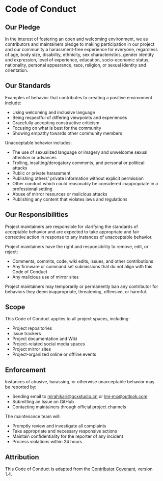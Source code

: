 # Code of Conduct

## Our Pledge

In the interest of fostering an open and welcoming environment, we as contributors and maintainers pledge to making participation in our project and our community a harassment-free experience for everyone, regardless of age, body size, disability, ethnicity, sex characteristics, gender identity and expression, level of experience, education, socio-economic status, nationality, personal appearance, race, religion, or sexual identity and orientation.

## Our Standards

Examples of behavior that contributes to creating a positive environment include:

* Using welcoming and inclusive language
* Being respectful of differing viewpoints and experiences
* Gracefully accepting constructive criticism
* Focusing on what is best for the community
* Showing empathy towards other community members

Unacceptable behavior includes:

* The use of sexualized language or imagery and unwelcome sexual attention or advances
* Trolling, insulting/derogatory comments, and personal or political attacks
* Public or private harassment
* Publishing others' private information without explicit permission
* Other conduct which could reasonably be considered inappropriate in a professional setting
* Abuse of mirror resources or malicious attacks
* Publishing any content that violates laws and regulations

## Our Responsibilities

Project maintainers are responsible for clarifying the standards of acceptable behavior and are expected to take appropriate and fair corrective action in response to any instances of unacceptable behavior.

Project maintainers have the right and responsibility to remove, edit, or reject:
- Comments, commits, code, wiki edits, issues, and other contributions
- Any firmware or command set submissions that do not align with this Code of Conduct
- Any malicious use of mirror sites

Project maintainers may temporarily or permanently ban any contributor for behaviors they deem inappropriate, threatening, offensive, or harmful.

## Scope

This Code of Conduct applies to all project spaces, including:
- Project repositories
- Issue trackers
- Project documentation and Wiki
- Project-related social media spaces
- Project mirror sites
- Project-organized online or offline events

## Enforcement

Instances of abusive, harassing, or otherwise unacceptable behavior may be reported by:
- Sending email to mirahikari@gcxstudio.cn or lmj-mc@outlook.com
- Submitting an Issue on GitHub
- Contacting maintainers through official project channels

The maintenance team will:
- Promptly review and investigate all complaints
- Take appropriate and necessary responsive actions
- Maintain confidentiality for the reporter of any incident
- Process violations within 24 hours

## Attribution

This Code of Conduct is adapted from the [Contributor Covenant](https://www.contributor-covenant.org/version/1/4/code-of-conduct.html), version 1.4.
